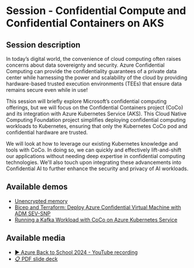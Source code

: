 # Session - Confidential Compute and Confidential Containers on AKS

## Session description

In today’s digital world, the convenience of cloud computing often raises concerns about data sovereignty and security. Azure Confidential Computing can provide the confidentiality guarantees of a private data center while harnessing the power and scalability of the cloud by providing hardware-based trusted execution environments (TEEs) that ensure data remains secure even while in use!

This session will briefly explore Microsoft’s confidential computing offerings, but we will focus on the Confidential Containers project (CoCo) and its integration with Azure Kubernetes Service (AKS). This Cloud Native Computing Foundation project simplifies deploying confidential computing workloads to Kubernetes, ensuring that only the Kubernetes CoCo pod and confidential hardware are trusted.

We will look at how to leverage our existing Kubernetes knowledge and tools with CoCo. In doing so, we can quickly and effectively lift-and-shift our applications without needing deep expertise in confidential computing technologies. We'll also touch upon integrating these advancements into Confidential AI to further enhance the security and privacy of AI workloads.

## Available demos

- [Unencrypted memory](demos/1-unencrypted-memory/readme.md)
- [Bicep and Terraform: Deploy Azure Confidential Virtual Machine with ADM SEV-SNP](demos/2-confidential-vm-demo/readme.md)
- [Running a Kafka Workload with CoCo on Azure Kubernetes Service](demos/3-coco-kafka-workload/readme.md)

## Available media

- [▶️ Azure Back to School 2024 - YouTube recording](https://www.youtube.com/watch?v=qh-lSqifhj8)
- [📋 PDF slide deck](confidential-compute-and-confidential-containers-on-aks.pdf)